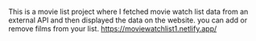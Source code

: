 This is a movie list project where I fetched movie watch list data from an external API and then displayed the data on the website. you can add or remove films from your list.            https://moviewatchlist1.netlify.app/     
 
